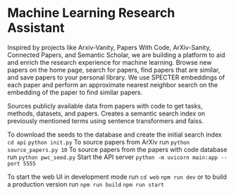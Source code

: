 # Machine Learning Research Assistant

Inspired by projects like Arxiv-Vanity, Papers With Code, ArXiv-Sanity, Connected Papers, and Semantic Scholar, we are building a platform to aid and enrich the research experience for machine learning. Browse new papers on the home page, search for papers, find papers that are similar, and save papers to your personal library. We use SPECTER embeddings of each paper and perform an approximate nearest neighbor search on the embedding of the paper to find similar papers.


Sources publicly available data from papers with code to get tasks, methods, datasets, and papers.
Creates a semantic search index on previously mentioned terms using sentence transformers and faiss.


To download the seeds to the database and create the initial search index
`cd api`
`python init.py`
To source papers from ArXiv run
`python source_papers.py 10`
To source papers from the papers with code database run
`python pwc_seed.py`
Start the API server
`python -m uvicorn main:app --port 5555`

To start the web UI in development mode run
`cd web`
`npm run dev`
or to build a production version run
`npm run build`
`npm run start`


